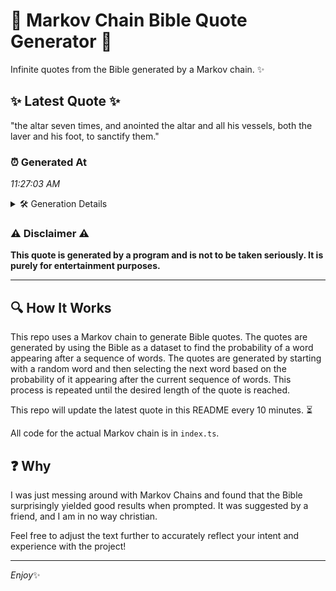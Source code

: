 # 📖 Markov Chain Bible Quote Generator 📖

Infinite quotes from the Bible generated by a Markov chain. ✨

## ✨ Latest Quote ✨
"the altar seven times, and anointed the altar and all his vessels, both the laver and his foot, to sanctify them."

### ⏰ Generated At
*11:27:03 AM*

<details>
    <summary>🛠️ Generation Details</summary>
    <p>
        <strong>🌱 Seed:</strong> the<br>
        <strong>🔄 Iterations:</strong> 20<br>
        <strong>📜 Context History:</strong><br>[ the ]: altar<br>[ the, altar ]: seven<br>[ the, altar, seven ]: times,<br>[ the, altar, seven, times, ]: and<br>[ the, altar, seven, times,, and ]: anointed<br>[ the, altar, seven, times,, and, anointed ]: the<br>[ altar, seven, times,, and, anointed, the ]: altar<br>[ seven, times,, and, anointed, the, altar ]: and<br>[ times,, and, anointed, the, altar, and ]: all<br>[ and, anointed, the, altar, and, all ]: his<br>[ anointed, the, altar, and, all, his ]: vessels,<br>[ the, altar, and, all, his, vessels, ]: both<br>[ altar, and, all, his, vessels,, both ]: the<br>[ and, all, his, vessels,, both, the ]: laver<br>[ all, his, vessels,, both, the, laver ]: and<br>[ his, vessels,, both, the, laver, and ]: his<br>[ vessels,, both, the, laver, and, his ]: foot,<br>[ both, the, laver, and, his, foot, ]: to<br>[ the, laver, and, his, foot,, to ]: sanctify<br>[ laver, and, his, foot,, to, sanctify ]: them.<br>
    </p>
</details>

### ⚠️ Disclaimer ⚠️
**This quote is generated by a program and is not to be taken seriously. It is purely for entertainment purposes.**

---

## 🔍 How It Works

This repo uses a Markov chain to generate Bible quotes. The quotes are generated by using the Bible as a dataset to find the probability of a word appearing after a sequence of words. The quotes are generated by starting with a random word and then selecting the next word based on the probability of it appearing after the current sequence of words. This process is repeated until the desired length of the quote is reached.

This repo will update the latest quote in this README every 10 minutes. ⏳

All code for the actual Markov chain is in `index.ts`.

## ❓ Why

I was just messing around with Markov Chains and found that the Bible surprisingly yielded good results when prompted. 
It was suggested by a friend, and I am in no way christian.

Feel free to adjust the text further to accurately reflect your intent and experience with the project!

---

*Enjoy*✨
